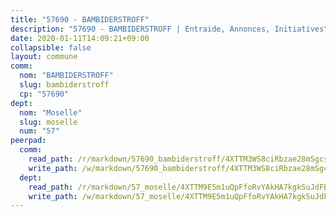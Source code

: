 ```yaml
---
title: "57690 - BAMBIDERSTROFF"
description: "57690 - BAMBIDERSTROFF | Entraide, Annonces, Initiatives"
date: 2020-01-11T14:09:21+09:00
collapsible: false
layout: commune
comm:
  nom: "BAMBIDERSTROFF"
  slug: bambiderstroff
  cp: "57690"
dept:
  nom: "Moselle"
  slug: moselle
  num: "57"
peerpad:
  comm:
    read_path: /r/markdown/57690_bambiderstroff/4XTTM3WS8ciRbzae28mSgcsSrhf3Dbm2exg6HjXbC1rYZzZBv
    write_path: /w/markdown/57690_bambiderstroff/4XTTM3WS8ciRbzae28mSgcsSrhf3Dbm2exg6HjXbC1rYZzZBv-K3TgUbBPQZjG6P1Kyd4duHSm48FgvsEkgde8WS4myXcx96JdN9Zy9PpyJcAW7YGh9fMrumaQoxdyUARFqjDpon5JtEmYXhxPK4dy38GF6dAYWiNZF2WMhgcgL8EnU2Q668FvCggg
  dept:
    read_path: /r/markdown/57_moselle/4XTTM9E5m1uQpFfoRvYAkHA7kgkSuJdFBSCmoLnZ6YvxmqAKj
    write_path: /w/markdown/57_moselle/4XTTM9E5m1uQpFfoRvYAkHA7kgkSuJdFBSCmoLnZ6YvxmqAKj-K3TgTxpsRhjGfb3pJqDaX4rYTLkyLoK3BLA4awBfhTSCoyNhResrhhmfsEF8aKnccedt5XoBzWeRYfKxQxNKv71ETcpGharLRE7rdgTKY3uSaW3Du2dz8v23YEY268mfYmweTFnR
---
```


